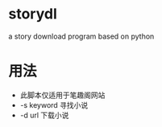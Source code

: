 # storydl
a story download program based on python

# 用法
* 此脚本仅适用于笔趣阁网站
* -s keyword 寻找小说
* -d url 下载小说
